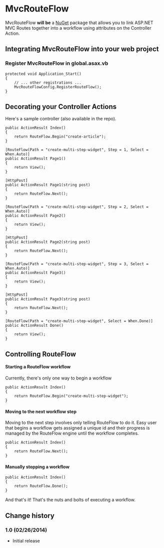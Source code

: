 MvcRouteFlow
============

MvcRouteFlow **will be** a [NuGet](http://nuget.org/) package that allows you to link ASP.NET MVC Routes together into a workflow using attributes on the Controller Action.

## Integrating MvcRouteFlow into your web project

### Register MvcRouteFlow in global.asax.vb

	protected void Application_Start()
    {
        // ... other registrations ...
        MvcRouteFlowConfig.RegisterRouteFlow();
    }

## Decorating your Controller Actions ##

Here's a sample controller (also available in the repo).

	public ActionResult Index()
    {
        return RouteFlow.Begin("create-article");
    }

    [RouteFlow(Path = "create-multi-step-widget", Step = 1, Select = When.Auto)]
    public ActionResult Page1()
    {
        return View();
    }

    [HttpPost]
    public ActionResult Page1(string post)
    {
        return RouteFlow.Next();
    }

    [RouteFlow(Path = "create-multi-step-widget", Step = 2, Select = When.Auto)]
    public ActionResult Page2()
    {
        return View();
    }

    [HttpPost]
    public ActionResult Page2(string post)
    {
        return RouteFlow.Next();
    }

    [RouteFlow(Path = "create-multi-step-widget", Step = 3, Select = When.Auto)]
    public ActionResult Page3()
    {
        return View();
    }

    [HttpPost]
    public ActionResult Page3(string post)
    {
        return RouteFlow.Next();
    }

    [RouteFlow(Path = "create-multi-step-widget", Select = When.Done)]
    public ActionResult Done()
    {
        return View();
    }


## Controlling RouteFlow ##

#### Starting a RouteFlow workflow ####

Currently, there's only one way to begin a workflow

	public ActionResult Index()
    {
        return RouteFlow.Begin("create-multi-step-widget");
    }


#### Moving to the next workflow step ####

Moving to the next step involves only telling RouteFlow to do it. Easy user that begins a workflow gets assigned a unique id and their progress is managed by the RouteFlow engine until the workflow completes.

	public ActionResult Index()
    {
        return RouteFlow.Next();
    }


#### Manually stopping a workflow ####

	public ActionResult Index()
    {
        return RouteFlow.Done();
    }

And that's it! That's the nuts and bolts of executing a workflow.


## Change history

### 1.0 (02/26/2014)

* Initial release
